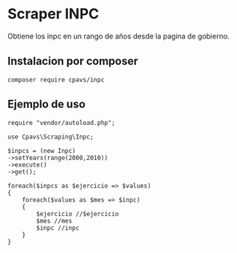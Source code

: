 
# Scraper INPC

Obtiene los inpc en un rango de años desde la pagina de gobierno.

## Instalacion por composer

```
composer require cpavs/inpc
```

## Ejemplo de uso

```
require "vendor/autoload.php";

use Cpavs\Scraping\Inpc;

$inpcs = (new Inpc)
->setYears(range(2000,2010))
->execute()
->get();

foreach($inpcs as $ejercicio => $values)
{
    foreach($values as $mes => $inpc)
    {
        $ejercicio //$ejercicio
        $mes //mes
        $inpc //inpc
    }
}

```